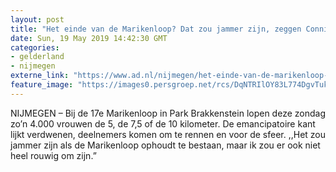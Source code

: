 ```yaml
---
layout: post
title: "Het einde van de Marikenloop? Dat zou jammer zijn, zeggen Connie en Gwen uit Doetinchem"
date: Sun, 19 May 2019 14:42:30 GMT
categories: 
- gelderland 
- nijmegen 
externe_link: "https://www.ad.nl/nijmegen/het-einde-van-de-marikenloop-dat-zou-jammer-zijn-zeggen-connie-en-gwen-uit-doetinchem~a1b0d91f/"
feature_image: "https://images0.persgroep.net/rcs/DqNTRIlOY83L774DgvTukn_mNVo/diocontent/148754031/_fitwidth/400/?appId=21791a8992982cd8da851550a453bd7f&quality=0.7"
---
```


NIJMEGEN – Bij de 17e Marikenloop in Park Brakkenstein lopen deze zondag zo’n 4.000 vrouwen de 5, de 7,5 of de 10 kilometer. De emancipatoire kant lijkt verdwenen, deelnemers komen om te rennen en voor de sfeer. ,,Het zou jammer zijn als de Marikenloop ophoudt te bestaan, maar ik zou er ook niet heel rouwig om zijn.”
